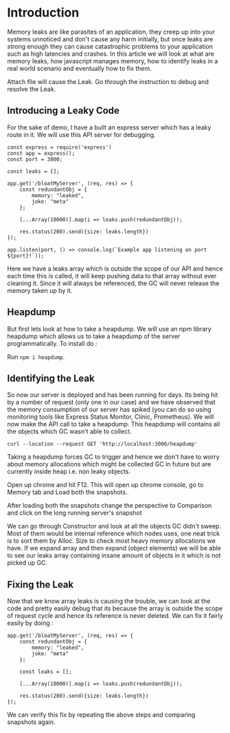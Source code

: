 # Introduction

Memory leaks are like parasites of an application, they creep up into your systems unnoticed and don't cause any harm initially, but once leaks are strong enough they can cause catastrophic problems to your application such as high latencies and crashes. In this article we will look at what are memory leaks, how javascript manages memory, how to identify leaks in a real world scenario and eventually how to fix them.

Attach file will cause the Leak. Go through the instruction to debug and resolve the Leak.


## Introducing a Leaky Code

For the sake of demo, I have a built an express server which has a leaky route in it. We will use this API server for debugging.
```
const express = require('express')
const app = express();
const port = 3000;

const leaks = [];

app.get('/bloatMyServer', (req, res) => {
	const redundantObj = {
		memory: "leaked",
		joke: "meta"
	};

	[...Array(10000)].map(i => leaks.push(redundantObj));

	res.status(200).send({size: leaks.length})
});

app.listen(port, () => console.log(`Example app listening on port ${port}!`));
```
Here we have a leaks array which is outside the scope of our API and hence each time this is called, it will keep pushing data to that array without ever cleaning it. Since it will always be referenced, the GC will never release the memory taken up by it.

## Heapdump 
But first lets look at how to take a heapdump. We will use an npm library heapdump which allows us to take a heapdump of the server programmatically. To install do :

Run `npm i heapdump`.

## Identifying the Leak

So now our server is deployed and has been running for days. Its being hit by a number of request (only one in our case) and we have observed that the memory consumption of our server has spiked (you can do so using monitoring tools like Express Status Monitor, Clinic, Prometheus). We will now make the API call to take a heapdump. This heapdump will contains all the objects which GC wasn't able to collect.

`curl --location --request GET 'http://localhost:3000/heapdump'`

Taking a heapdump forces GC to trigger and hence we don't have to worry about memory allocations which might be collected GC in future but are currently inside heap i.e. non leaky objects.

Open up chrome and hit F12. This will open up chrome console, go to Memory tab and Load both the snapshots.

After loading both the snapshots change the perspective to Comparison and click on the long running server's snapshot

We can go through Constructor and look at all the objects GC didn't sweep. Most of them would be internal reference which nodes uses, one neat trick is to sort them by Alloc. Size to check most heavy memory allocations we have. If we expand array and then expand (object elements) we will be able to see our leaks array containing insane amount of objects in it which is not picked up GC.

## Fixing the Leak

Now that we know array leaks is causing the trouble, we can look at the code and pretty easily debug that its because the array is outside the scope of request cycle and hence its reference is never deleted. We can fix it fairly easily by doing :
```
app.get('/bloatMyServer', (req, res) => {
	const redundantObj = {
		memory: "leaked",
		joke: "meta"
	};

	const leaks = [];

	[...Array(10000)].map(i => leaks.push(redundantObj));

	res.status(200).send({size: leaks.length})
});
```

We can verify this fix by repeating the above steps and comparing snapshots again.
